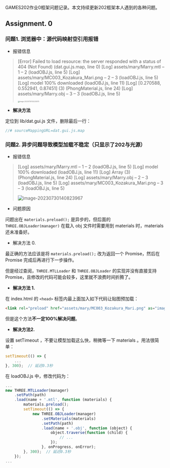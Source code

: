 GAMES202作业0框架问题记录。本文持续更新202框架本人遇到的各种问题。

<!--more-->

## Assignment. 0

### 问题1. 浏览器中：源代码映射空引用报错

- 报错信息

> [Error] Failed to load resource: the server responded with a status of 404 (Not Found) (dat.gui.js.map, line 0)
> [Log] assets/mary/Marry.mtl – 1 – 2 (loadOBJ.js, line 5)
> [Log] assets/mary/MC003_Kozakura_Mari.png – 2 – 3 (loadOBJ.js, line 5)
> [Log] model 100% downloaded (loadOBJ.js, line 11)
> [Log] [0.270588, 0.552941, 0.87451] (3) (PhongMaterial.js, line 24)
> [Log] assets/mary/Marry.obj – 3 – 3 (loadOBJ.js, line 5)
> 
> <img src="https://regz-1258735137.cos.ap-guangzhou.myqcloud.com/remo_t/image-20230730135239370.png" alt="image-20230730135239370" style="zoom: 33%;" />

- **解决方法**

定位到 lib/dat.gui.js 文件，删除最后一行：

```js
//# sourceMappingURL=dat.gui.js.map
```

### 问题2. 异步问题导致模型加载不稳定（只显示了202与光源）

- 报错信息

> [Log] assets/mary/Marry.mtl – 1 – 2 (loadOBJ.js, line 5)
> [Log] model 100% downloaded (loadOBJ.js, line 11)
> [Log] Array (3) (PhongMaterial.js, line 24)
> [Log] assets/mary/Marry.obj – 2 – 3 (loadOBJ.js, line 5)
> [Log] assets/mary/MC003_Kozakura_Mari.png – 3 – 3 (loadOBJ.js, line 5)
> 
> ![image-20230730140823967](https://regz-1258735137.cos.ap-guangzhou.myqcloud.com/remo_t/image-20230730140823967.png)

- 问题原因

问题出在 `materials.preload();` 是异步的，但后面的 `THREE.OBJLoader(manager)` 在载入 obj 文件时需要用到 materials 时，materials 还未准备好。

- 解决方法 0.

最正确的方法应该是将 `materials.preload();` 改为返回一个 Promise，然后在 Promise 完成后再进行下一步操作。

但是经过查阅，`THREE.MTLLoader` 和 `THREE.OBJLoader` 的实现并没有直接支持 Promise，且修改的代码可能会较多，这里就不浪费时间折腾了。

- **解决方法 1.** 

在 index.html 的 `<head>` 标签内最上面加入如下代码让贴图预加载：

```html
<link rel="preload" href="assets/mary/MC003_Kozakura_Mari.png" as="image" type="image/png" crossorigin/>
```

但是这个方法**不一定100%解决问题**。

- **解决方法2.**

设置 setTimeout ，不要让模型加载这么快，稍微等一下 materials 。用法很简单：

```js
setTimeout(() => {
    ...
}, 300);  // 延迟0.3秒
```

在 loadOBJ.js 中，修改代码为：

```js
...
new THREE.MTLLoader(manager)
    .setPath(path)
    .load(name + '.mtl', function (materials) {
        materials.preload();
        setTimeout(() => {
            new THREE.OBJLoader(manager)
                .setMaterials(materials)
                .setPath(path)
                .load(name + '.obj', function (object) {
                    object.traverse(function (child) {
                        // ...
                    });
                }, onProgress, onError);
        }, 300);  // 延迟0.3秒
    });
...
```